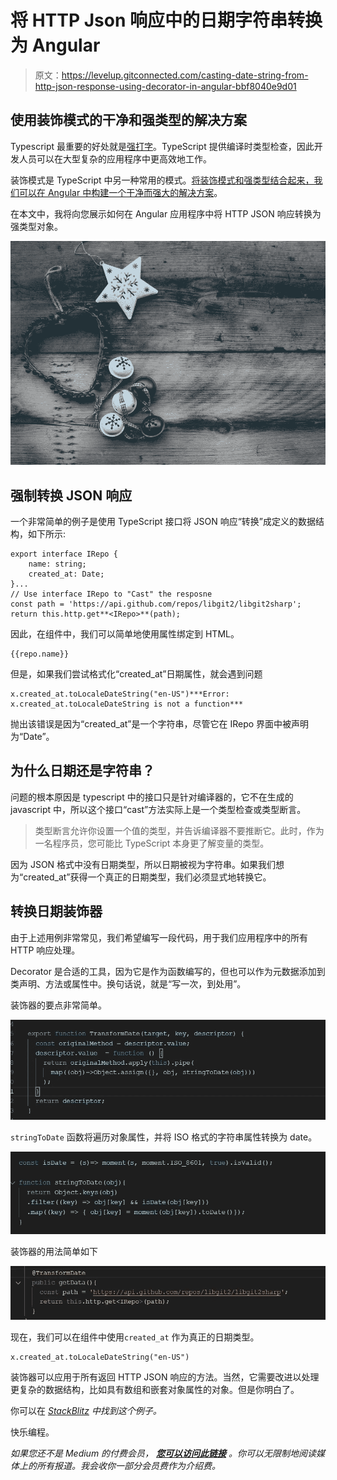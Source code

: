 # 将 HTTP Json 响应中的日期字符串转换为 Angular

> 原文：<https://levelup.gitconnected.com/casting-date-string-from-http-json-response-using-decorator-in-angular-bbf8040e9d01>

## 使用装饰模式的干净和强类型的解决方案

Typescript 最重要的好处就是[强打字](https://betterprogramming.pub/6-typescript-typing-system-tricks-you-should-know-5aa39bda8049?sk=b8a4adbb43a591a64da08b4987ea079d)。TypeScript 提供编译时类型检查，因此开发人员可以在大型复杂的应用程序中更高效地工作。

装饰模式是 TypeScript 中另一种常用的模式。[将装饰模式和强类型结合起来，我们可以在 Angular 中构建一个干净而强大的解决方案](https://medium.com/p/94eb49ba16b1)。

在本文中，我将向您展示如何在 Angular 应用程序中将 HTTP JSON 响应转换为强类型对象。

![](img/aaf9a0bfe7c6bcec4e0fc2f5e9c802ba.png)

## 强制转换 JSON 响应

一个非常简单的例子是使用 TypeScript 接口将 JSON 响应“转换”成定义的数据结构，如下所示:

```
export interface IRepo {
    name: string;
    created_at: Date;
}...
// Use interface IRepo to "Cast" the resposne
const path = 'https://api.github.com/repos/libgit2/libgit2sharp';
return this.http.get**<IRepo>**(path);
```

因此，在组件中，我们可以简单地使用属性绑定到 HTML。

```
{{repo.name}}
```

但是，如果我们尝试格式化“created_at”日期属性，就会遇到问题

```
x.created_at.toLocaleDateString("en-US")***Error: x.created_at.toLocaleDateString is not a function***
```

抛出该错误是因为“created_at”是一个字符串，尽管它在 IRepo 界面中被声明为“Date”。

## 为什么日期还是字符串？

问题的根本原因是 typescript 中的接口只是针对编译器的，它不在生成的 javascript 中，所以这个接口“cast”方法实际上是一个类型检查或类型断言。

> 类型断言允许你设置一个值的类型，并告诉编译器不要推断它。此时，作为一名程序员，您可能比 TypeScript 本身更了解变量的类型。

因为 JSON 格式中没有日期类型，所以日期被视为字符串。如果我们想为“created_at”获得一个真正的日期类型，我们必须显式地转换它。

## 转换日期装饰器

由于上述用例非常常见，我们希望编写一段代码，用于我们应用程序中的所有 HTTP 响应处理。

Decorator 是合适的工具，因为它是作为函数编写的，但也可以作为元数据添加到类声明、方法或属性中。换句话说，就是“写一次，到处用”。

装饰器的要点非常简单。

![](img/6487f9033991e8b6fe7c780ffa786552.png)

`stringToDate` 函数将遍历对象属性，并将 ISO 格式的字符串属性转换为 date。

![](img/fb28fc105f77ba9f1d205d23c1354475.png)

装饰器的用法简单如下

![](img/c16fe79ee8ba31e6166a126ca370c6e4.png)

现在，我们可以在组件中使用`created_at` 作为真正的日期类型。

```
x.created_at.toLocaleDateString("en-US")
```

装饰器可以应用于所有返回 HTTP JSON 响应的方法。当然，它需要改进以处理更复杂的数据结构，比如具有数组和嵌套对象属性的对象。但是你明白了。

你可以在 [*StackBlitz*](https://stackblitz.com/edit/angular-handle-date-decorator) *中找到这个例子。*

快乐编程。

*如果您还不是 Medium 的付费会员，* [***您可以访问此链接***](https://sunnysun-5694.medium.com/membership) *。你可以无限制地阅读媒体上的所有报道。我会收你一部分会员费作为介绍费。*
